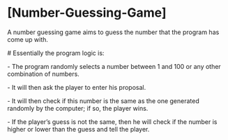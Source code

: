 # [Number-Guessing-Game] 
A number guessing game aims to guess the number that the program has come up with. 
<p> # Essentially the program logic is: </p>
<p> - The program randomly selects a number between 1 and 100 or any other combination of numbers. </p>
<p> - It will then ask the player to enter his proposal. </p>
<p> - It will then check if this number is the same as the one generated randomly by the computer; if so, the player wins. </p>
<p> - If the player’s guess is not the same, then he will check if the number is higher or lower than the guess and tell the player.</p>
